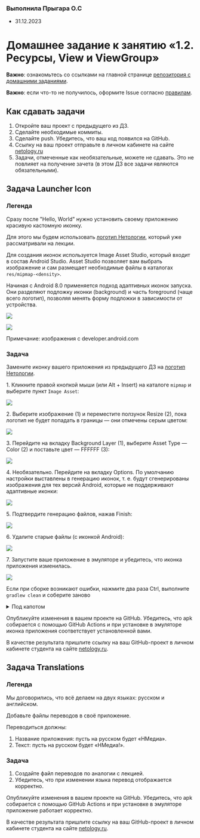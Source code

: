 ### Выполнила Прыгара О.С 
   * 31.12.2023

# Домашнее задание к занятию «1.2. Ресурсы, View и ViewGroup»

**Важно**: ознакомьтесь со ссылками на главной странице [репозитория с домашними заданиями](../README.md).

**Важно**: если что-то не получилось, оформите Issue согласно [правилам](../report-requirements.md).

## Как сдавать задачи

1. Откройте ваш проект с предыдущего из ДЗ.
1. Сделайте необходимые коммиты.
1. Сделайте push. Убедитесь, что ваш код появился на GitHub.
1. Ссылку на ваш проект отправьте в личном кабинете на сайте [netology.ru](https://netology.ru)
1. Задачи, отмеченные как необязательные, можете не сдавать. Это не повлияет на получение зачета (в этом ДЗ все задачи являются обязательными).

## Задача Launcher Icon

### Легенда

Сразу после "Hello, World" нужно установить своему приложению красивую кастомную иконку.

Для этого мы будем использовать [логотип Нетологии](assets/netology.svg), который уже рассматривали на лекции.

Для создания иконок используется Image Asset Studio, который входит в состав Android Studio. Asset Studio позволяет вам выбрать изображение и сам размещает необходимые файлы в каталогах `res/mipmap-<density>`.

Начиная с Android 8.0 применяется подход адаптивных иконок запуска. Они разделяют подложку иконки (background) и часть foreground (чаще всего логотип), позволяя менять форму подложки в зависимости от устройства.

![](pic/launcher01.gif)

![](pic/launcher02.gif)

Примечание: изображения с developer.android.com

### Задача

Замените иконку вашего приложения из предыдущего ДЗ на [логотип Нетологии](assets/netology.svg).

1\. Кликните правой кнопкой мыши (или Alt + Insert) на каталоге `mipmap` и выберите пункт `Image Asset`:

![](pic/asset01.png)

2\. Выберите изображение (1) и переместите ползунок Resize (2), пока логотип не будет попадать в границы — они отмечены серым цветом:

![](pic/asset02.png)

3\. Перейдите на вкладку Background Layer (1), выберите Asset Type — Color (2) и поставьте цвет — FFFFFF (3):

![](pic/asset03.png)

4\. Необязательно. Перейдите на вкладку Options. По умолчанию настройки выставлены в генерацию иконок, т. е. будут сгенерированы изображения для тех версий Android, которые не поддерживают адаптивные иконки:

![](pic/asset04.png)

5\. Подтвердите генерацию файлов, нажав Finish:

![](pic/asset05.png)

6\. Удалите старые файлы (с иконкой Android):

![](pic/asset06.png)

7\. Запустите ваше приложение в эмуляторе и убедитесь, что иконка приложения изменилась.

![](pic/asset07.png)

Если при сборке возникают ошибки, нажмите два раза Ctrl, выполните `gradlew clean` и соберите заново

<details>
<summary>Под капотом</summary>

Иконка указывается в манифесте (атрибуты android:icon и android:roundIcon)
```xml
<?xml version="1.0" encoding="utf-8"?>
<manifest xmlns:android="http://schemas.android.com/apk/res/android"
    package="ru.netology.nmedia">

    <application
        android:allowBackup="true"
        android:icon="@mipmap/ic_launcher"
        android:label="@string/app_name"
        android:roundIcon="@mipmap/ic_launcher_round"
        android:supportsRtl="true"
        android:theme="@style/AppTheme">
        <activity android:name=".MainActivity">
            <intent-filter>
                <action android:name="android.intent.action.MAIN" />

                <category android:name="android.intent.category.LAUNCHER" />
            </intent-filter>
        </activity>
    </application>

</manifest>
```

Эти значения ведут на файлы `mipmap/ic_launcher` и (`mipmap/ic_launcher_round`) соответственно. В зависимости от версии платформы это будут либо сгенерированные изображения в формате PNG или XML, в которых стоят ссылки на `foreground` и `background` ресурсы.
</details>

Опубликуйте изменения в вашем проекте на GitHub. Убедитесь, что apk собирается с помощью GitHub Actions и при установке в эмуляторе иконка приложения соответствует установленной вами.

В качестве результата пришлите ссылку на ваш GitHub-проект в личном кабинете студента на сайте [netology.ru](https://netology.ru).

## Задача Translations

### Легенда

Мы договорились, что всё делаем на двух языках: русском и английском.

Добавьте файлы переводов в своё приложение.

Переводиться должны:
1. Название приложения: пусть на русском будет «НМедиа».
1. Текст: пусть на русском будет «НМедиа!».

### Задача

1. Создайте файл переводов по аналогии с лекцией.
1. Убедитесь, что при изменении языка перевод отображается корректно.

Опубликуйте изменения в вашем проекте на GitHub. Убедитесь, что apk собирается с помощью GitHub Actions и при установке в эмуляторе приложение работает корректно.

В качестве результата пришлите ссылку на ваш GitHub-проект в личном кабинете студента на сайте [netology.ru](https://netology.ru).
